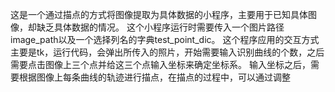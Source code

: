 这是一个通过描点的方式将图像提取为具体数据的小程序，主要用于已知具体图像，却缺乏具体数据的情况。
这个小程序运行时需要传入一个图片路径image_path以及一个选择列名的字典test_point_dic。
这个程序应用的交互方式主要是tk，运行代码，会弹出所传入的照片，开始需要输入识别曲线的个数，之后需要点击图像上三个点并给这三个点输入坐标来确定坐标系。
输入坐标之后，需要根据图像上每条曲线的轨迹进行描点，在描点的过程中，可以通过调整

